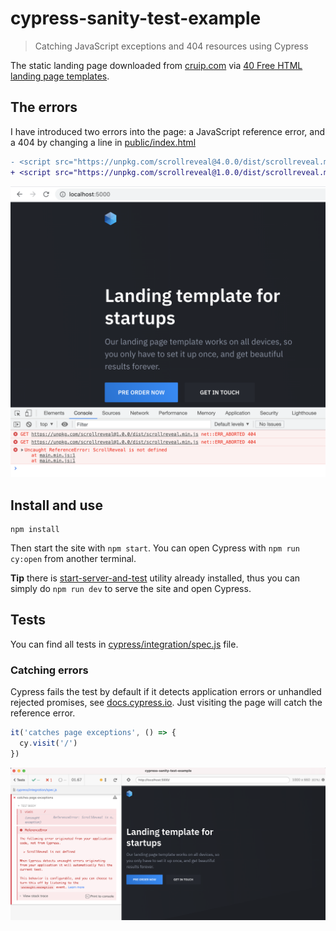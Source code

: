 # cypress-sanity-test-example
> Catching JavaScript exceptions and 404 resources using Cypress

The static landing page downloaded from [cruip.com](https://cruip.com/demos/solid/) via [40 Free HTML landing page templates](https://dev.to/davidepacilio/40-free-html-landing-page-templates-3gfp).

## The errors

I have introduced two errors into the page: a JavaScript reference error, and a 404 by changing a line in [public/index.html](./public/index.html)

```diff
- <script src="https://unpkg.com/scrollreveal@4.0.0/dist/scrollreveal.min.js"></script>
+ <script src="https://unpkg.com/scrollreveal@1.0.0/dist/scrollreveal.min.js"></script>
```

![The landing page errors](./images/errors.png)

## Install and use

```shell
npm install
```

Then start the site with `npm start`. You can open Cypress with `npm run cy:open` from another terminal.

**Tip** there is [start-server-and-test](https://github.com/bahmutov/start-server-and-test) utility already installed, thus you can simply do `npm run dev` to serve the site and open Cypress.

## Tests

You can find all tests in [cypress/integration/spec.js](./cypress/integration/spec.js) file.

### Catching errors

Cypress fails the test by default if it detects application errors or unhandled rejected promises, see [docs.cypress.io](https://docs.cypress.io/). Just visiting the page will catch the reference error.

```js
it('catches page exceptions', () => {
  cy.visit('/')
})
```

![Reference error fails the test](./images/reference-error.png)
